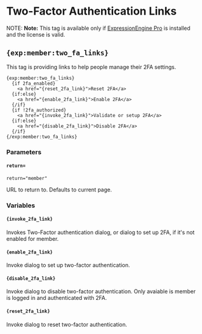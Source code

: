 <!--
    This source file is part of the open source project
    ExpressionEngine User Guide (https://github.com/ExpressionEngine/ExpressionEngine-User-Guide)

    @link      https://expressionengine.com/
    @copyright Copyright (c) 2003-2020, Packet Tide, LLC (https://packettide.com)
    @license   https://expressionengine.com/license Licensed under Apache License, Version 2.0
-->

# Two-Factor Authentication Links

NOTE: **Note:** This tag is available only if [ExpressionEngine Pro](https://expressionengine.com/pro) is installed and the license is valid.

## `{exp:member:two_fa_links}`

This tag is providing links to help people manage their 2FA settings.

    {exp:member:two_fa_links}
      {if 2fa_enabled}
        <a href="{reset_2fa_link}">Reset 2FA</a>
      {if:else}
        <a href="{enable_2fa_link}">Enable 2FA</a>
      {/if}
      {if !2fa_authorized}
        <a href="{invoke_2fa_link}">Validate or setup 2FA</a>
      {if:else}
        <a href="{disable_2fa_link}">Disable 2FA</a>
      {/if}
    {/exp:member:two_fa_links}

### Parameters

#### `return=`

    return="member"

URL to return to. Defaults to current page.

### Variables

#### `{invoke_2fa_link}`

Invokes Two-Factor authentication dialog, or dialog to set up 2FA, if it's not enabled for member.

#### `{enable_2fa_link}`

Invoke dialog to set up two-factor authentication.

#### `{disable_2fa_link}`

Invoke dialog to disable two-factor authentication. Only avaiable is member is logged in and authenticated with 2FA.

#### `{reset_2fa_link}`

Invoke dialog to reset two-factor authentication.
